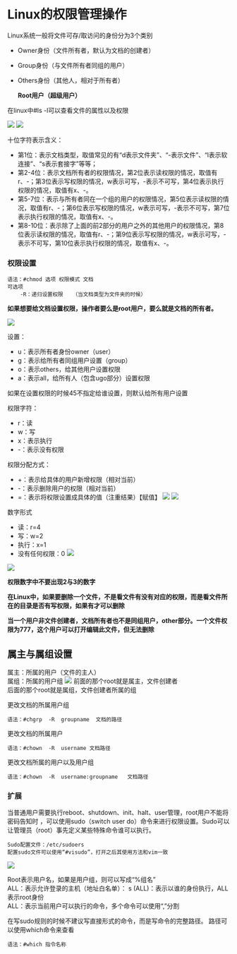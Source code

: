 Linux的权限管理操作
=
Linux系统一般将文件可存/取访问的身份分为3个类别
* Owner身份（文件所有者，默认为文档的创建者）
* Group身份（与文件所有者同组的用户）
* Others身份（其他人，相对于所有者）

    **Root用户（超级用户）**


在linux中#ls -l可以查看文件的属性以及权限

![](image/文件/查看文件属性权限ls.jpg)
![](image/文件/ls文件权限.jpg)

十位字符表示含义：
* 第1位：表示文档类型，取值常见的有“d表示文件夹”、“-表示文件”、“l表示软连接”、“s表示套接字”等等；
* 第2-4位：表示文档所有者的权限情况，第2位表示读权限的情况，取值有r、-；第3位表示写权限的情况，w表示可写，-表示不可写，第4位表示执行权限的情况，取值有x、-。
* 第5-7位：表示与所有者同在一个组的用户的权限情况，第5位表示读权限的情况，取值有r、-；第6位表示写权限的情况，w表示可写，-表示不可写，第7位表示执行权限的情况，取值有x、-。
* 第8-10位：表示除了上面的前2部分的用户之外的其他用户的权限情况，第8位表示读权限的情况，取值有r、-；第9位表示写权限的情况，w表示可写，-表示不可写，第10位表示执行权限的情况，取值有x、-。


### 权限设置

    语法：#chmod 选项 权限模式 文档
    可选项
		-R：递归设置权限	（当文档类型为文件夹的时候）

**如果想要给文档设置权限，操作者要么是root用户，要么就是文档的所有者。**

![](image/文件/文件权限字母意思.jpg)



设置：
* u：表示所有者身份owner（user）
* g：表示给所有者同组用户设置（group）
* o：表示others，给其他用户设置权限
* a：表示all，给所有人（包含ugo部分）设置权限  
  
如果在设置权限的时候45不指定给谁设置，则默认给所有用户设置

权限字符：
* r：读
* w：写
* x：表示执行
* -：表示没有权限

权限分配方式：
* +：表示给具体的用户新增权限（相对当前）
* -：表示删除用户的权限（相对当前）
* =：表示将权限设置成具体的值（注重结果）【赋值】
![](image/文件/chmod增加权限.jpg)
![](image/文件/chmod赋值权限.jpg)


数字形式

* 读：r=4
* 写：w=2
* 执行：x=1
* 没有任何权限：0
![](image/文件/chmod数字赋值.jpg)

![](image/文件/chmod0-7意思.jpg)


**权限数字中不要出现2与3的数字**

**在Linux中，如果要删除一个文件，不是看文件有没有对应的权限，而是看文件所在的目录是否有写权限，如果有才可以删除**

**当一个用户非文件创建者，文档所有者也不是同组用户，other部分。一个文件权限为777，这个用户可以打开编辑此文件，但无法删除**


属主与属组设置
-
属主：所属的用户（文件的主人）  
属组：所属的用户组
![](image/文件/文件主人和用户组.jpg)
前面的那个root就是属主，文件创建者  
后面的那个root就是属组，文件创建者所属的组


更改文档的所属用户组

    语法：#chgrp  -R  groupname  文档的路径


更改文档的所属用户

    语法：#chown  -R  username 文档路径


更改文档所属的用户以及用户组

    语法：#chown  -R  username:groupname   文档路径




### 扩展

当普通用户需要执行reboot、shutdown、init、halt、user管理，root用户不能将密码告知时
，可以使用sudo（switch user do）命令来进行权限设置。Sudo可以让管理员（root）事先定义某些特殊命令谁可以执行。

`Sudo配置文件：/etc/sudoers`  
`配置sudo文件可以使用“#visudo”，打开之后其使用方法和vim一致`

![](image/文件/visudo.jpg)

Root表示用户名，如果是用户组，则可以写成“%组名”  
ALL：表示允许登录的主机（地址白名单）：  s
(ALL)：表示以谁的身份执行，ALL表示root身份  
ALL：表示当前用户可以执行的命令，多个命令可以使用“,”分割

在写sudo规则的时候不建议写直接形式的命令，而是写命令的完整路径。
路径可以使用which命令来查看

    语法：#which 指令名称







